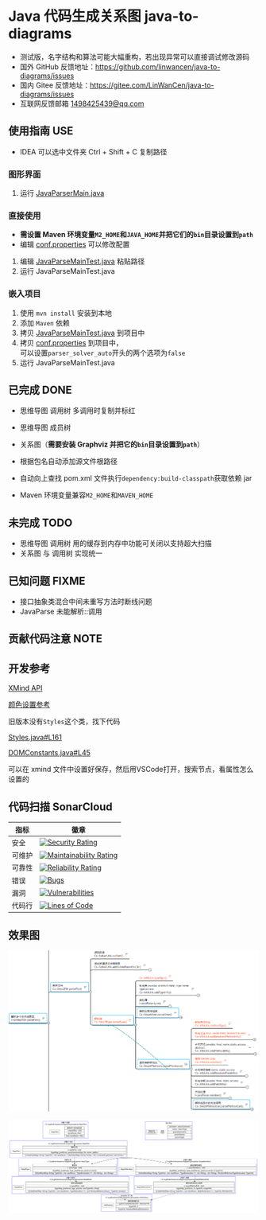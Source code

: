 # Java 代码生成关系图 java-to-diagrams

- 测试版，名字结构和算法可能大幅重构，若出现异常可以直接调试修改源码
- 国外 GitHub 反馈地址：https://github.com/linwancen/java-to-diagrams/issues
- 国内 Gitee  反馈地址：https://gitee.com/LinWanCen/java-to-diagrams/issues
- 互联网反馈邮箱 1498425439@qq.com


## 使用指南 USE
- IDEA 可以选中文件夹 Ctrl + Shift + C 复制路径

### 图形界面
1. 运行 [JavaParserMain.java](src/main/java/io/github/linwancen/diagrams/JavaParserMain.java)

### 直接使用
- **需设置 Maven 环境变量`M2_HOME`和`JAVA_HOME`并把它们的`bin`目录设置到`path`**
- 编辑 [conf.properties](src/main/resources/conf.properties) 可以修改配置
1. 编辑 [JavaParseMainTest.java](src/test/java/io/github/linwancen/diagrams/java/parser/JavaParseMainTest.java) 粘贴路径
2. 运行 JavaParseMainTest.java

### 嵌入项目
1. 使用 `mvn install` 安装到本地
2. 添加 `Maven` 依赖
3. 拷贝 [JavaParseMainTest.java](src/test/java/io/github/linwancen/diagrams/java/parser/JavaParseMainTest.java) 到项目中
4. 拷贝 [conf.properties](src/main/resources/conf.properties) 到项目中，\
   可以设置`parser_solver_auto`开头的两个选项为`false`
5. 运行 JavaParseMainTest.java


## 已完成 DONE
- 思维导图 调用树 多调用时复制并标红
- 思维导图 成员树
- 关系图（**需要安装 Graphviz 并把它的`bin`目录设置到`path`**）

- 根据包名自动添加源文件根路径
- 自动向上查找 pom.xml 文件执行`dependency:build-classpath`获取依赖 jar
- Maven 环境变量兼容`M2_HOME`和`MAVEN_HOME`


## 未完成 TODO
- 思维导图 调用树 用的缓存到内存中功能可关闭以支持超大扫描
- 关系图 与 调用树 实现统一


## 已知问题 FIXME
- 接口抽象类混合中间未重写方法时断线问题
- JavaParse 未能解析::调用


## 贡献代码注意 NOTE


## 开发参考

[XMind API](https://github.com/xmindltd/xmind/wiki/UsingXmindAPI)

[颜色设置参考](https://github.com/xmindltd/xmind/wiki/UsingXmindAPI#setting-the-style-or-making-topics-look-pretty)

旧版本没有`Styles`这个类，找下代码

[Styles.java#L161](https://github.com/xmindltd/xmind/blob/master/bundles/org.xmind.ui.mindmap/src/org/xmind/ui/style/Styles.java#L161)

[DOMConstants.java#L45](https://github.com/xmindltd/xmind/blob/master/bundles/org.xmind.core/src/org/xmind/core/internal/dom/DOMConstants.java#L45)

可以在 xmind 文件中设置好保存，然后用VSCode打开，搜索节点，看属性怎么设置的


## 代码扫描 SonarCloud

指标  | 徽章
---   | ---
安全  | [![Security Rating](https://sonarcloud.io/api/project_badges/measure?project=LinWanCen_java-to-diagrams&metric=security_rating)](https://sonarcloud.io/dashboard?id=LinWanCen_java-to-diagrams)
可维护| [![Maintainability Rating](https://sonarcloud.io/api/project_badges/measure?project=LinWanCen_java-to-diagrams&metric=sqale_rating)](https://sonarcloud.io/dashboard?id=LinWanCen_java-to-diagrams)
可靠性| [![Reliability Rating](https://sonarcloud.io/api/project_badges/measure?project=LinWanCen_java-to-diagrams&metric=reliability_rating)](https://sonarcloud.io/dashboard?id=LinWanCen_java-to-diagrams)
错误  | [![Bugs](https://sonarcloud.io/api/project_badges/measure?project=LinWanCen_java-to-diagrams&metric=bugs)](https://sonarcloud.io/dashboard?id=LinWanCen_java-to-diagrams)
漏洞  | [![Vulnerabilities](https://sonarcloud.io/api/project_badges/measure?project=LinWanCen_java-to-diagrams&metric=vulnerabilities)](https://sonarcloud.io/dashboard?id=LinWanCen_java-to-diagrams)
代码行| [![Lines of Code](https://sonarcloud.io/api/project_badges/measure?project=LinWanCen_java-to-diagrams&metric=ncloc)](https://sonarcloud.io/dashboard?id=LinWanCen_java-to-diagrams)


## 效果图

![xmind-demo.png](xmind-demo.png)

![graphviz-dot-demo.png](graphviz-dot-demo.png)